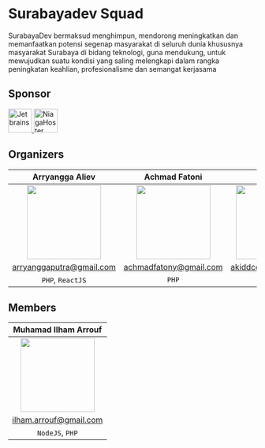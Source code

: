 # Surabayadev Squad
SurabayaDev bermaksud menghimpun, mendorong meningkatkan dan memanfaatkan potensi segenap masyarakat di seluruh dunia khususnya masyarakat Surabaya
di bidang teknologi, guna mendukung, untuk mewujudkan suatu kondisi yang saling melengkapi dalam rangka
peningkatan keahlian, profesionalisme dan semangat kerjasama

## Sponsor
<a href="http://jetbrains.com">
<img src="http://resources.jetbrains.com/storage/products/jetbrains/img/meta/jetbrains_250x250.png" alt="Jetbrains" width="48">
</a>
<a href="http://niagahoster.com">
<img src="https://ecc.ft.ugm.ac.id/public/employer_logo/283285/large_1471942772logo%20niagahoster.png" alt="NiagaHoster" width="48">
</a>

## Organizers
| Arryangga Aliev | Achmad Fatoni | Antoni |
|:---------------:|:-------------:|:------:|
|<img src="https://www.gravatar.com/avatar/f9a2288e1579de6d0c47f317faa2dc09?s=150" width="150" height="150">|<img src="https://www.gravatar.com/avatar/9e2bda18f4cc8aa224a834e2486c6a7b?s=150" width="150" height="150">|<img src="https://www.gravatar.com/avatar/e7650d1e39bab690bea7e3d970f91f42?s=150" width="150" height="150">|
| arryanggaputra@gmail.com | achmadfatony@gmail.com |akiddcode@gmail.com|
|  `PHP`, `ReactJS`        | `PHP`         |`PHP`        |

## Members
| Muhamad Ilham Arrouf |
|:--------------------:|
|<img src="https://www.gravatar.com/avatar/dc79d1bd32effa9db886ffcdd65ae93b?s=150" width="150" height="150">|
| ilham.arrouf@gmail.com |
| `NodeJS`, `PHP` |